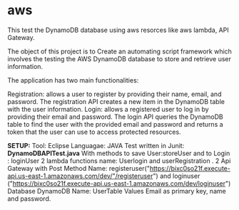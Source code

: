 # aws
This test the DynamoDB database using aws resorces like aws lambda, API Gateway.

The object of this project is to Create an automating script framework which involves the testing the AWS DynamoDB database to store and retrieve user information.

The application has two main functionalities:

Registration: allows a user to register by providing their name, email, and password. The registration API creates a new item in the DynamoDB table with the user information.
Login: allows a registered user to log in by providing their email and password. The login API queries the DynamoDB table to find the user with the provided email and password and returns a token that the user can use to access protected resources.


**SETUP:**
Tool: Eclipse
Languagae: JAVA
Test written in Junit: **DynamoDBAPITest.java** With methods to save User:storeUser and to Login : loginUser
2 lambda functions name: Userlogin and userRegistration .
2 Api Gateway with Post Method Name: registeruser("https://bixc0so21f.execute-api.us-east-1.amazonaws.com/dev/"/registeruser")  and loginuser ("https://bixc0so21f.execute-api.us-east-1.amazonaws.com/dev/loginuser")
Database DynamoDB Name: UserTable Values Email as primary key, name and password.

